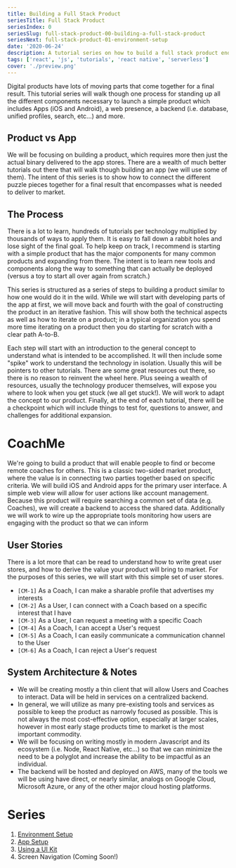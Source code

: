 ```yaml
---
title: Building a Full Stack Product
seriesTitle: Full Stack Product
seriesIndex: 0
seriesSlug: full-stack-product-00-building-a-full-stack-product
seriesNext: full-stack-product-01-environment-setup
date: '2020-06-24'
description: A tutorial series on how to build a full stack product end-to-end with React Native and Serverless
tags: ['react', 'js', 'tutorials', 'react native', 'serverless']
cover: './preview.png'
---
```


Digital products have lots of moving parts that come together for a final result. This tutorial series will walk though one process for standing up all the different components necessary to launch a simple product which includes Apps (iOS and Android), a web presence, a backend (i.e. database, unified profiles, search, etc...) and more.

## Product vs App
We will be focusing on building a product, which requires more then just the actual binary delivered to the app stores. There are a wealth of much better tutorials out there that will walk though building an app (we will use some of them). The intent of this series is to show how to connect the different puzzle pieces together for a final result that encompasses what is needed to deliver to market.

## The Process
There is a lot to learn, hundreds of tutorials per technology multiplied by thousands of ways to apply them. It is easy to fall down a rabbit holes and lose sight of the final goal. To help keep on track, I recommend is starting with a simple product that has the major components for many common products and expanding from there. The intent is to learn new tools and components along the way to something that can actually be deployed (versus a toy to start all over again from scratch.)

This series is structured as a series of steps to building a product similar to how one would do it in the wild. While we will start with developing parts of the app at first, we will move back and fourth with the goal of constructing the product in an iterative fashion. This will show both the technical aspects as well as how to iterate on a product; in a typical organization you spend more time iterating on a product then you do starting for scratch with a clear path A-to-B. 

Each step will start with an introduction to the general concept to understand what is intended to be accomplished. It will then include some "spike" work to understand the technology in isolation. Usually this will be pointers to other tutorials. There are some great resources out there, so there is no reason to reinvent the wheel here. Plus seeing a wealth of resources, usually the technology producer themselves, will expose you where to look when you get stuck (we all get stuck!). We will work to adapt the concept to our product. Finally, at the end of each tutorial, there will be a checkpoint which will include things to test for, questions to answer, and challenges for additional expansion.

# CoachMe
We're going to build a product that will enable people to find or become remote coaches for others. This is a classic two-sided market product, where the value is in connecting two parties together based on specific criteria. We will build iOS and Android apps for the primary user interface. A simple web view will allow for user actions like account management. Because this product will require searching a common set of data (e.g. Coaches), we will create a backend to access the shared data. Additionally we will work to wire up the appropriate tools monitoring how users are engaging with the product so that we can inform 

## User Stories

There is a lot more that can be read to understand how to write great user stores, and how to derive the value your product will bring to market. For the purposes of this series, we will start with this simple set of user stores. 

* `[CM-1]` As a Coach, I can make a sharable profile that advertises my interests
* `[CM-2]` As a User, I can connect with a Coach based on a specific interest that I have
* `[CM-3]` As a User, I can request a meeting with a specific Coach
* `[CM-4]` As a Coach, I can accept a User's request
* `[CM-5]` As a Coach, I can easily communicate a communication channel to the User
* `[CM-6]` As a Coach, I can reject a User's request

## System Architecture & Notes

* We will be creating mostly a thin client that will allow Users and Coaches to interact. Data will be held in services on a centralized backend.
* In general, we will utilize as many pre-existing tools and services as possible to keep the product as narrowly focused as possible. This is not always the most cost-effective option, especially at larger scales, however in most early stage products time to market is the most important commodity. 
* We will be focusing on writing mostly in modern Javascript and its ecosystem (i.e. Node, React Native, etc...) so that we can minimize the need to be a polyglot and increase the ability to be impactful as an individual.
* The backend will be hosted and deployed on AWS, many of the tools we will be using have direct, or nearly similar, analogs on Google Cloud, Microsoft Azure, or any of the other major cloud hosting platforms.

# Series

1. [Environment Setup](full-stack-product-01-environment-setup)
2. [App Setup](full-stack-product-02-app-setup)
3. [Using a UI Kit](full-stack-product-03-using-a-ui-kit)
4. Screen Navigation (Coming Soon!)